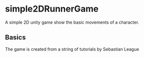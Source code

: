 # simple2DRunnerGame
A simple 2D unity game show the basic movements of a character. 
## Basics
The game is created from a string of tutorials by Sebastian League
